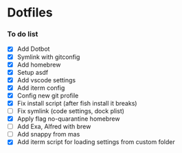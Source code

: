 # Dotfiles

### To do list

- [x] Add Dotbot
- [x] Symlink with gitconfig
- [x] Add homebrew
- [x] Setup asdf
- [x] Add vscode settings
- [x] Add iterm config
- [x] Config new git profile
- [x] Fix install script (after fish install it breaks)
- [ ] Fix symlink (code settings, dock plist)
- [x] Apply flag no-quarantine homebrew
- [ ] Add Exa, Alfred with brew
- [ ] Add snappy from mas
- [x] Add iterm script for loading settings from custom folder
